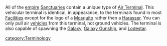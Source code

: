 All of the [empire](empire.md "wikilink")
[Sanctuaries](Sanctuary.md "wikilink") contain a unique type of [Air
Terminal](Air_Terminal.md "wikilink"). This vehicular terminal is
identical, in appearance, to the terminals found in most
[Facilities](Facility.md "wikilink") except for the logo of a
[Mosquito](Mosquito.md "wikilink") rather then a
[Harasser](Harasser.md "wikilink"). You can only pull air
[vehicles](vehicle.md "wikilink") from this terminal, not ground vehicles.
The terminal is also capable of spawning the
[Galaxy](Galaxy.md "wikilink"), [Galaxy
Gunship](Galaxy_Gunship.md "wikilink"), and
[Lodestar](Lodestar.md "wikilink").

[category:Terminology](category:Terminology.md "wikilink")
